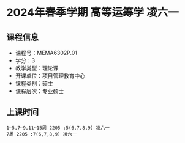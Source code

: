 # 2024年春季学期 高等运筹学 凌六一






## 课程信息

- 课程号：MEMA6302P.01
- 学分：3
- 教学类型：理论课
- 开课单位：项目管理教育中心
- 课程类别：硕士
- 课程层次：专业硕士

## 上课时间

```
1~5,7~9,11~15周 2205 :5(6,7,8,9) 凌六一
7周 2205 :7(6,7,8,9) 凌六一
```


